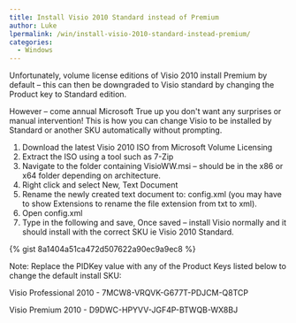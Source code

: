 ```yaml
---
title: Install Visio 2010 Standard instead of Premium
author: Luke
lpermalink: /win/install-visio-2010-standard-instead-premium/
categories:
  - Windows
---
```

Unfortunately, volume license editions of Visio 2010 install Premium by default – this can then be downgraded to Visio standard by changing the Product key to Standard edition.

However – come annual Microsoft True up you don't want any surprises or manual intervention! This is how you can change Visio to be installed by Standard or another SKU automatically without prompting.



  1. Download the latest Visio 2010 ISO from Microsoft Volume Licensing
  2. Extract the ISO using a tool such as 7-Zip
  3. Navigate to the folder containing VisioWW.msi – should be in the x86 or x64 folder depending on architecture.
  4. Right click and select New, Text Document
  5. Rename the newly created text document to: config.xml (you may have to show Extensions to rename the file extension from txt to xml).
  6. Open config.xml
  7. Type in the following and save, Once saved – install Visio normally and it should install with the correct SKU ie Visio 2010 Standard.


{% gist 8a1404a51ca472d507622a90ec9a9ec8 %}


Note: Replace the PIDKey value with any of the Product Keys listed below to change the default install SKU:

Visio Professional 2010 - 7MCW8-VRQVK-G677T-PDJCM-Q8TCP

Visio Premium 2010 - D9DWC-HPYVV-JGF4P-BTWQB-WX8BJ

